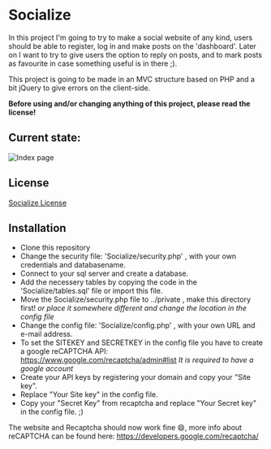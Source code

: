 # Socialize

In this project I'm going to try to make a social website of any kind, users should be able to register,
log in and make posts on the 'dashboard'. Later on I want to try to give users the option to reply on posts,
and to mark posts as favourite in case something useful is in there ;).

This project is going to be made in an MVC structure based on PHP and a bit jQuery to give errors on the client-side.

**Before using and/or changing anything of this project, please read the license!**

## Current state:
![Index page](http://imgur.com/cIXiPwv.png) 

## License
[Socialize License](LICENSE)

## Installation
* Clone this repository
* Change the security file: 'Socialize/security.php' , with your own credentials and databasename.
* Connect to your sql server and create a database.
* Add the necessery tables by copying the code in the 'Socialize/tables.sql' file or import this file.
* Move the Socialize/security.php file to ../private , make this directory first!  _or place it somewhere different and change the location in the config file_
* Change the config file: 'Socialize/config.php' , with your own URL and e-mail address.
* To set the SITEKEY and SECRETKEY in the config file you have to create a google reCAPTCHA API: https://www.google.com/recaptcha/admin#list _It is required to have a google account_
* Create your API keys by registering your domain and copy your "Site key".
* Replace "Your Site key" in the config file.
* Copy your "Secret Key" from recaptcha and replace "Your Secret key" in the config file. ;)

The website and Recaptcha should now work fine 😄, more info about reCAPTCHA can be found here: https://developers.google.com/recaptcha/
